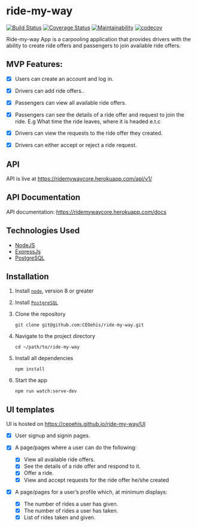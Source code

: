 # ride-my-way

[![Build Status](https://travis-ci.org/CEOehis/ride-my-way.svg?branch=develop)](https://travis-ci.org/CEOehis/ride-my-way)
[![Coverage Status](https://coveralls.io/repos/github/CEOehis/ride-my-way/badge.svg?branch=develop)](https://coveralls.io/github/CEOehis/ride-my-way?branch=develop)
[![Maintainability](https://api.codeclimate.com/v1/badges/12f9a9932f3944857e2c/maintainability)](https://codeclimate.com/github/CEOehis/ride-my-way/maintainability)
[![codecov](https://codecov.io/gh/CEOehis/ride-my-way/branch/develop/graph/badge.svg)](https://codecov.io/gh/CEOehis/ride-my-way)

Ride-my-way App is a carpooling application that provides drivers with the ability to create ride offers
and passengers to join available ride offers.

## MVP Features:

* [x] Users can create an account and log in.
* [X] Drivers can add ride offers..
* [X] Passengers can view all available ride offers.
* [x] Passengers can see the details of a ride offer and request to join the ride. E.g What time
the ride leaves, where it is headed e.t.c
* [x] Drivers can view the requests to the ride offer they created.
* [x] Drivers can either accept or reject a ride request.


## API

API is live at https://ridemywaycore.herokuapp.com/api/v1/

## API Documentation
API documentation: https://ridemywaycore.herokuapp.com/docs

## Technologies Used

* [NodeJS](https://nodejs.org/en/)
* [ExpressJs](https://expressjs.com/)
* [PostgreSQL](https://www.postgresql.org/)

## Installation

1. Install [`node`](https://nodejs.org/en/download/), version 8 or greater

2. Install [`PostgreSQL`](https://www.postgresql.org/)

3. Clone the repository

    ```
    git clone git@github.com:CEOehis/ride-my-way.git
    ```

4. Navigate to the project directory

    ```
    cd ~/path/to/ride-my-way
    ```

5. Install all dependencies

    ```
    npm install
    ```
6. Start the app

    ```
    npm run watch:serve-dev
    ```

## UI templates

UI is hosted on https://ceoehis.github.io/ride-my-way/UI

* [x] User signup and signin pages.

* [x] A page/pages where a user can do the following:
  * [x] View all available ride offers.
  * [x] See the details of a ride offer and respond to it.
  * [x] Offer a ride.
  * [x] View and accept requests for the ride offer he/she created
* [x] A page/pages for a user’s profile which, at minimum displays:
  * [x] The number of rides a user has given.
  * [x] The number of rides a user has taken.
  * [x] List of rides taken and given.